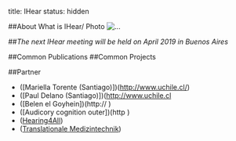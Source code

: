 
title: IHear    status: hidden

##About
 What is IHear/ Photo ![...](....jpg)
 
##*The next IHear meeting will be held on April 2019 in Buenos Aires* 

##Common Publications
##Common Projects

##Partner
* ([Mariella Torente (Santiago)])(http://www.uchile.cl/)
* ([Paul Delano (Santiago)])(http://www.uchile.cl
* ([Belen el Goyhein])(http://  )
* ([Audicory cognition outer])(http  )
* ([Hearing4All](http://hearing4all.eu/EN/))
* ([Translationale Medizintechnik](https://www.item.fraunhofer.de/de/angebot/medizintechnik.html/))

